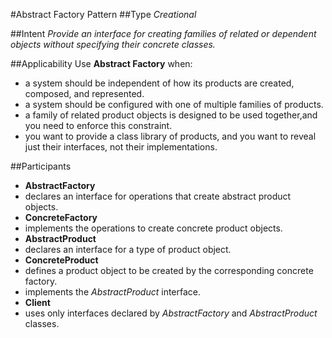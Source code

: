 #Abstract Factory Pattern
##Type
*Creational*

##Intent
*Provide an interface for creating families of related or dependent objects without specifying their concrete classes.*

##Applicability
Use **Abstract Factory** when:
- a system should be independent of how its products are created, composed, and represented.
- a system should be configured with one of multiple families of products.
- a family of related product objects is designed to be used together,and you need to enforce this constraint.
- you want to provide a class library of products, and you want to reveal just their interfaces, not their implementations.

##Participants
- **AbstractFactory**
 - declares an interface for operations that create abstract product objects.
- **ConcreteFactory**
 - implements the operations to create concrete product objects.
- **AbstractProduct**
 - declares an interface for a type of product object.
- **ConcreteProduct** 
 - defines a product object to be created by the corresponding concrete factory.
 - implements the *AbstractProduct* interface.
- **Client**
 - uses only interfaces declared by *AbstractFactory* and *AbstractProduct* classes.
